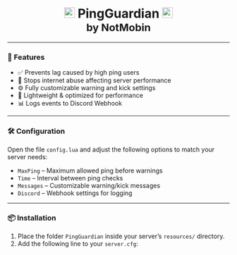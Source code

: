 <h1 align="center">
  <img src="https://i.pinimg.com/736x/03/7b/6e/037b6eb9362937ed7faf6156322d5b34.jpg" alt="Logo" width="24" height="24">
  <span style="font-size:28px; font-weight:bold;">PingGuardian</span>
  <img src="https://i.pinimg.com/736x/03/7b/6e/037b6eb9362937ed7faf6156322d5b34.jpg" alt="Logo" width="24" height="24">
  <br>
  <sub>by NotMobin</sub>
</h1>

---

### 🚀 Features
- ✅ Prevents lag caused by high ping users
- 🚫 Stops internet abuse affecting server performance
- ⚙️ Fully customizable warning and kick settings
- 🧠 Lightweight & optimized for performance
- 📊 Logs events to Discord Webhook

---

### 🛠️ Configuration
Open the file `config.lua` and adjust the following options to match your server needs:
- `MaxPing` – Maximum allowed ping before warnings
- `Time` – Interval between ping checks
- `Messages` – Customizable warning/kick messages
- `Discord` – Webhook settings for logging

---

### 📦 Installation
1. Place the folder `PingGuardian` inside your server’s `resources/` directory.
2. Add the following line to your `server.cfg`:
